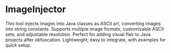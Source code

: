 # ImageInjector
This tool injects images into Java classes as ASCII art, converting images into string constants. Supports multiple image formats, customizable ASCII sets, and adjustable resolution. Perfect for adding visual flair to Java projects after obfuscation. Lightweight, easy to integrate, with examples for quick setup.
